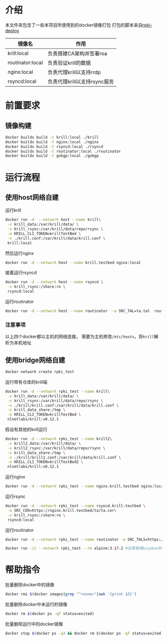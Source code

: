# 介绍
本文件夹包含了一些本项目所使用到的docker镜像打包
打包的脚本来自[rpki-deploy](https://github.com/NLnetLabs/rpki-deploy)

|镜像名|作用|
|---|---|
|krill:local|负责搭建CA架构并签署roa|
|routinator:local|负责验证krill的数据|
|nginx:local|负责代理krill以支持rrdp|
|rsyncd:local|负责代理krill以支持rsync服务|

# 前置要求

## 镜像构建
```bash
docker buildx build -t krill:local ./krill
docker buildx build -t nginx:local ./nginx
docker buildx build -t rsyncd:local ./rsyncd
docker buildx build -t routinator:local ./routinator
docker buildx build -t gobgp:local ./gobgp
```
# 运行流程

## 使用host网络自建
运行krill
```bash
docker run -d  --network host --name krill\
 -v krill_data:/var/krill/data/ \
 -v krill_rsync:/var/krill/data/repo/rsync \
 -e KRILL_CLI_TOKEN=krillTestBed \
 -v ./krill.conf:/var/krill/data/krill.conf \
 krill:local
```
然后运行nginx
```bash
docker run -d --network host --name krill.testbed nginx:local
```
接着运行rsyncd
```bash
docker run -d --network host --name rsyncd \
 -v krill_rsync:/share:ro \
 rsyncd:local
```
运行routinator
```bash
docker run -d --network host --name routinator  -e SRC_TAL=ta.tal  routinator:local
```

### 注意事项
以上四个docker都以主机的网络连接。
需要为主机修改`/etc/hosts`，将`krill`解析为本机地址

## 使用bridge网络自建
```bash
docker network create rpki_test
```
运行带有仓库的krill端
```bash
docker run -d --network rpki_test --name krill\
 -v krill_data:/var/krill/data/ \
 -v krill_rsync:/var/krill/data/repo/rsync \
 -v ./krill/krill.conf:/var/krill/data/krill.conf \
 -v krill_data_share:/tmp \
 -e KRILL_CLI_TOKEN=krillTestBed \
 nlnetlabs/krill:v0.12.1
```
假设有其他的krill运行
```bash
docker run -d --network rpki_test --name krill2\
 -v krill2_data:/var/krill/data/ \
 -v krill2_rsync:/var/krill/data/repo/rsync \
 -v krill_data_share:/tmp \
 -v ./krill/krill2.conf:/var/krill/data/krill.conf \
 -e KRILL_CLI_TOKEN=krillTestBed2 \
 nlnetlabs/krill:v0.12.1
```
运行nginx
```bash
docker run -d --network rpki_test --name nginx.krill.testbed nginx:local
```
运行rsync
```bash
docker run -d --network rpki_test --name rsyncd.krill.testbed \
 -e SRC_CER=https://nginx.krill.testbed/ta/ta.cer\
 -v krill_rsync:/share:ro \
 rsyncd:local
```
运行routinator
```bash
docker run -d --network rpki_test --name routinator -e SRC_TALS=https://krill:3000/ta/ta.tal  -p 9556:9556 -p 3323:3323 routinator:local

```
```bash
docker run -it --network rpki_test --rm alpine:3.17.2 #这里使用busybox的话会连接不上，存在问题。
```


# 帮助指令
批量删除docker中的<none>镜像
```bash
docker rmi $(docker images|grep "^<none>"|awk '{print $3}')
```
批量删除docker中未运行的镜像
```bash
docker rm $(docker ps -qf status=exited)
```
批量删除运行中的docker镜像
```bash
docker stop $(docker ps -q) && docker rm $(docker ps -qf status=exited)
```